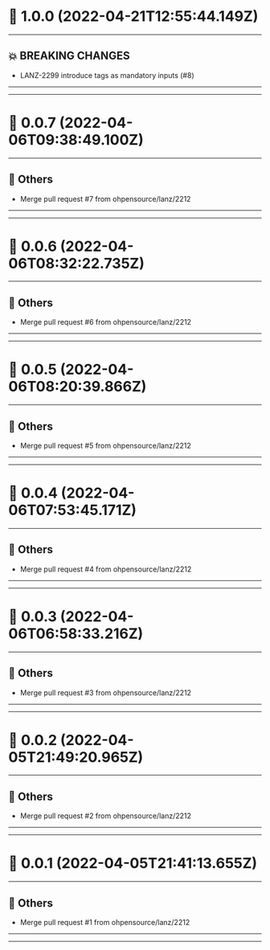 # :confetti_ball: 1.0.0 (2022-04-21T12:55:44.149Z)
- - -
## :boom: BREAKING CHANGES
* LANZ-2299 introduce tags as mandatory inputs (#8)
- - -
- - -
# :confetti_ball: 0.0.7 (2022-04-06T09:38:49.100Z)
- - -
## :newspaper: Others
* Merge pull request #7 from ohpensource/lanz/2212
- - -
- - -
# :confetti_ball: 0.0.6 (2022-04-06T08:32:22.735Z)
- - -
## :newspaper: Others
* Merge pull request #6 from ohpensource/lanz/2212
- - -
- - -
# :confetti_ball: 0.0.5 (2022-04-06T08:20:39.866Z)
- - -
## :newspaper: Others
* Merge pull request #5 from ohpensource/lanz/2212
- - -
- - -
# :confetti_ball: 0.0.4 (2022-04-06T07:53:45.171Z)
- - -
## :newspaper: Others
* Merge pull request #4 from ohpensource/lanz/2212
- - -
- - -
# :confetti_ball: 0.0.3 (2022-04-06T06:58:33.216Z)
- - -
## :newspaper: Others
* Merge pull request #3 from ohpensource/lanz/2212
- - -
- - -
# :confetti_ball: 0.0.2 (2022-04-05T21:49:20.965Z)
- - -
## :newspaper: Others
* Merge pull request #2 from ohpensource/lanz/2212
- - -
- - -
# :confetti_ball: 0.0.1 (2022-04-05T21:41:13.655Z)
- - -
## :newspaper: Others
* Merge pull request #1 from ohpensource/lanz/2212
- - -
- - -
